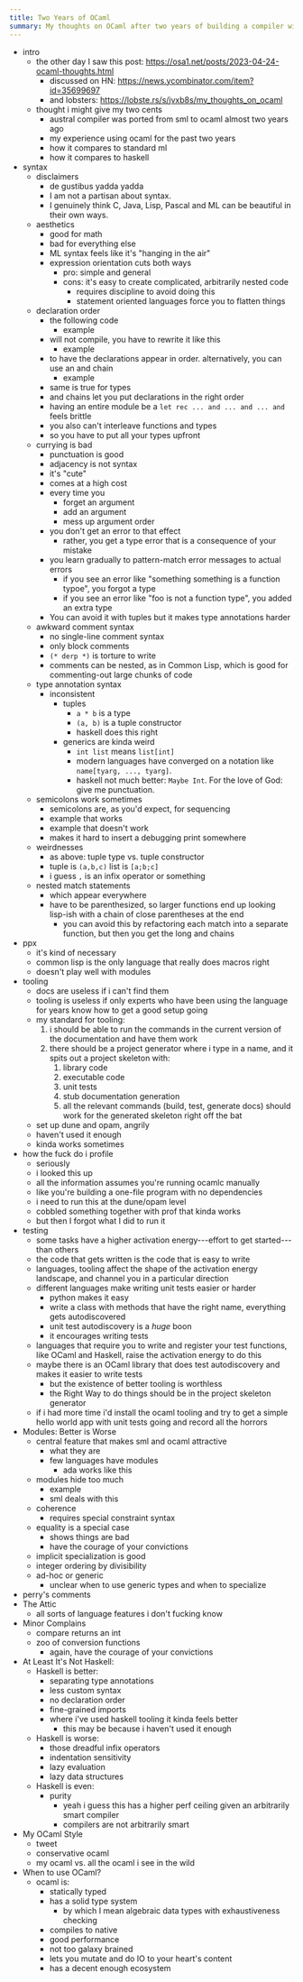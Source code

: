 ```yaml
---
title: Two Years of OCaml
summary: My thoughts on OCaml after two years of building a compiler with it.
---
```


- intro
    - the other day I saw this post: <https://osa1.net/posts/2023-04-24-ocaml-thoughts.html>
        - discussed on HN: https://news.ycombinator.com/item?id=35699697
        - and lobsters: https://lobste.rs/s/jvxb8s/my_thoughts_on_ocaml
    - thought i might give my two cents
        - austral compiler was ported from sml to ocaml almost two years ago
        - my experience using ocaml for the past two years
        - how it compares to standard ml
        - how it compares to haskell
- syntax
    - disclaimers
        - de gustibus yadda yadda
        - I am not a partisan about syntax.
        - I genuinely think C, Java, Lisp, Pascal and ML can be beautiful in their own ways.
    - aesthetics
        - good for math
        - bad for everything else
        - ML syntax feels like it's "hanging in the air"
        - expression orientation cuts both ways
            - pro: simple and general
            - cons: it's easy to create complicated, arbitrarily nested code
                - requires discipline to avoid doing this
                - statement oriented languages force you to flatten things
    - declaration order
        - the following code
            - example
        - will not compile, you have to rewrite it like this
            - example
        - to have the declarations appear in order. alternatively, you can use an and chain
            - example
        - same is true for types
        - and chains let you put declarations in the right order
        - having an entire module be a `let rec ... and ... and ... and` feels brittle
        - you also can't interleave functions and types
        - so you have to put all your types upfront
    - currying is bad
        - punctuation is good
        - adjacency is not syntax
        - it's "cute"
        - comes at a high cost
        - every time you
            - forget an argument
            - add an argument
            - mess up argument order
        - you don't get an error to that effect
            - rather, you get a type error that is a consequence of your mistake
        - you learn gradually to pattern-match error messages to actual errors
            - if you see an error like "something something is a function typoe", you forgot a type
            - if you see an error like "foo is not a function type", you added an extra type
        - You can avoid it with tuples but it makes type annotations harder
    - awkward comment syntax
        - no single-line comment syntax
        - only block comments
        - `(* derp *)` is torture to write
        - comments can be nested, as in Common Lisp, which is good for commenting-out large chunks of code
    - type annotation syntax
        - inconsistent
            - tuples
                - `a * b` is a type
                - `(a, b)` is a tuple constructor
                - haskell does this right
            - generics are kinda weird
                - `int list` means `list[int]`
                - modern languages have converged on a notation like `name[tyarg, ..., tyarg]`.
                - haskell not much better: `Maybe Int`. For the love of God: give me punctuation.
    - semicolons work sometimes
        - semicolons are, as you'd expect, for sequencing
        - example that works
        - example that doesn't work
        - makes it hard to insert a debugging print somewhere
    - weirdnesses
        - as above: tuple type vs. tuple constructor
        - tuple is `(a,b,c)` list is `[a;b;c]`
        - i guess `,` is an infix operator or something
    - nested match statements
        - which appear everywhere
        - have to be parenthesized, so larger functions end up looking lisp-ish with a chain of close parentheses at the end
            - you can avoid this by refactoring each match into a separate function, but then you get the long and chains
- ppx
    - it's kind of necessary
    - common lisp is the only language that really does macros right
    - doesn't play well with modules
- tooling
    - docs are useless if i can't find them
    - tooling is useless if only experts who have been using the language for years know how to get a good setup going
    - my standard for tooling:
        1. i should be able to run the commands in the current version of the documentation and have them work
        2. there should be a project generator where i type in a name, and it spits out a project skeleton with:
            1. library code
            2. executable code
            3. unit tests
            4. stub documentation generation
            5. all the relevant commands (build, test, generate docs) should work for the generated skeleton right off the bat
    - set up dune and opam, angrily
    - haven't used it enough
    - kinda works sometimes
- how the fuck do i profile
    - seriously
    - i looked this up
    - all the information assumes you're running ocamlc manually
    - like you're building a one-file program with no dependencies
    - i need to run this at the dune/opam level
    - cobbled something together with prof that kinda works
    - but then I forgot what I did to run it
- testing
    - some tasks have a higher activation energy---effort to get started---than others
    - the code that gets written is the code that is easy to write
    - languages, tooling affect the shape of the activation energy landscape, and channel you in a particular direction
    - different languages make writing unit tests easier or harder
        - python makes it easy
        - write a class with methods that have the right name, everything gets autodiscovered
        - unit test autodiscovery is a _huge_ boon
        - it encourages writing tests
    - languages that require you to write and register your test functions, like OCaml and Haskell, raise the activation energy to do this
    - maybe there is an OCaml library that does test autodiscovery and makes it easier to write tests
        - but the existence of better tooling is worthless
        - the Right Way to do things should be in the project skeleton generator
    - if i had more time i'd install the ocaml tooling and try to get a simple hello world app with unit tests going and record all the horrors
- Modules: Better is Worse
    - central feature that makes sml and ocaml attractive
        - what they are
        - few languages have modules
            - ada works like this
    - modules hide too much
        - example
        - sml deals with this
    - coherence
        - requires special constraint syntax
    - equality is a special case
        - shows things are bad
        - have the courage of your convictions
    - implicit specialization is good
    - integer ordering by divisibility
    - ad-hoc or generic
        - unclear when to use generic types and when to specialize
- perry's comments
- The Attic
    - all sorts of language features i don't fucking know
- Minor Complains
    - compare returns an int
    - zoo of conversion functions
        - again, have the courage of your convictions
- At Least It's Not Haskell:
    - Haskell is better:
        - separating type annotations
        - less custom syntax
        - no declaration order
        - fine-grained imports
        - where i've used haskell tooling it kinda feels better
            - this may be because i haven't used it enough
    - Haskell is worse:
        - those dreadful infix operators
        - indentation sensitivity
        - lazy evaluation
        - lazy data structures
    - Haskell is even:
        - purity
            - yeah i guess this has a higher perf ceiling given an arbitrarily smart compiler
            - compilers are not arbitrarily smart
- My OCaml Style
    - tweet
    - conservative ocaml
    - my ocaml vs. all the ocaml i see in the wild
- When to use OCaml?
    - ocaml is:
        - statically typed
        - has a solid type system
            - by which I mean algebraic data types with exhaustiveness checking
        - compiles to native
        - good performance
        - not too galaxy brained
        - lets you mutate and do IO to your heart's content
        - has a decent enough ecosystem